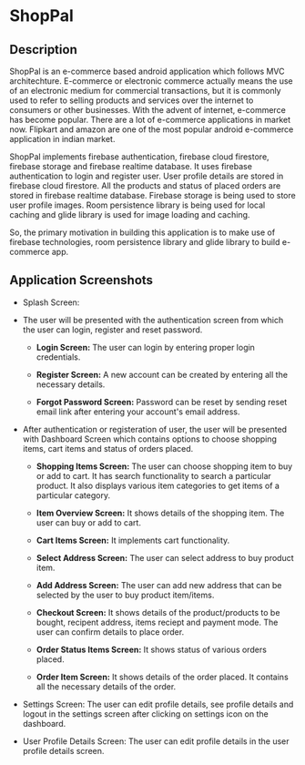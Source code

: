 # ShopPal

## Description

ShopPal is an e-commerce based android application which follows MVC architechture.
E-commerce or electronic commerce actually means the use of an electronic medium for commercial transactions, but it is commonly used to refer to selling products and services over the internet to consumers or other businesses.
With the advent of internet, e-commerce has become popular. There are a lot of e-commerce applications in market now. Flipkart and amazon are one of the most popular android e-commerce application in indian market.

ShopPal implements firebase authentication, firebase cloud firestore, firebase storage and firebase realtime database. It uses firebase authentication to login and register user. User profile details are stored in firebase cloud firestore. All the products and status of placed orders are stored in firebase realtime database. Firebase storage is being used to store user profile images. Room persistence library is being used for local caching and glide library is used for image loading and caching.

So, the primary motivation in building this application is to make use of firebase technologies, room persistence library and glide library to build e-commerce app.


## Application Screenshots

* Splash Screen:

* The user will be presented with the authentication screen from which the user can login, register and reset password.

  - **Login Screen:** The user can login by entering proper login credentials. 

  - **Register Screen:** A new account can be created by entering all the necessary details.

  - **Forgot Password Screen:**  Password can be reset by sending reset email link after entering your account's email address.

* After authentication or registeration of user, the user will be presented with Dashboard Screen which contains options to choose shopping items, cart items and status of orders placed.

  - **Shopping Items Screen:** The user can choose shopping item to buy or add to cart. It has search functionality to search a particular product. It also displays various item categories to get items of a particular category.
  
  - **Item Overview Screen:** It shows details of the shopping item. The user can buy or add to cart.
  
  - **Cart Items Screen:** It implements cart functionality.
  
  - **Select Address Screen:** The user can select address to buy product item.

  - **Add Address Screen:** The user can add new address that can be selected by the user to buy product item/items.

  - **Checkout Screen:** It shows details of the product/products to be bought, recipent address, items reciept and payment mode. The user can confirm details to place order.
  
  - **Order Status Items Screen:** It shows status of various orders placed.
  
  - **Order Item Screen:** It shows details of the order placed. It contains all the necessary details of the order.

* Settings Screen: The user can edit profile details, see profile details and logout in the settings screen after clicking on settings icon on the dashboard.

* User Profile Details Screen: The user can edit profile details in the user profile details screen.


